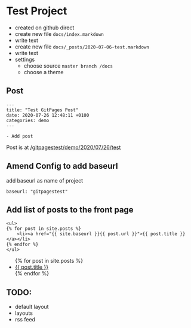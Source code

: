 # Test Project

- created on github direct
- create new file `docs/index.markdown`
- write text
- create new file `docs/_posts/2020-07-06-test.markdown`
- write text
- settings
    - choose source `master branch /docs`
    - choose a theme
    

## Post

~~~~~~~~
---
title: "Test GitPages Post"
date: 2020-07-26 12:48:11 +0100
categories: demo
---

- Add post
~~~~~~~~

Post is at [/gitpagestest/demo/2020/07/26/test](/gitpagestest/demo/2020/07/26/test)

## Amend Config to add baseurl

add baseurl as name of project

~~~~~~~~
baseurl: "gitpagestest"
~~~~~~~~

## Add list of posts to the front page

~~~~~~~~
<ul>
{% for post in site.posts %}   
    <li><a href="{{ site.baseurl }}{{ post.url }}">{{ post.title }}</a></li>
{% endfor %}
</ul>
~~~~~~~~

<ul>
{% for post in site.posts %}   
    <li><a href="{{ site.baseurl }}{{ post.url }}">{{ post.title }}</a></li>
{% endfor %}
</ul>

## TODO:

- default layout
- layouts
- rss feed
